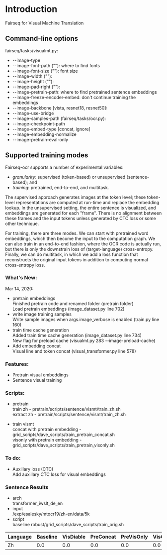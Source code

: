 
# Introduction

Fairseq for Visual Machine Translation

## Command-line options

fairseq/tasks/visualmt.py:
- --image-type
- --image-font-path (""): where to find fonts
- --image-font-size (""): font size
- --image-width (""): 
- --image-height (""): 
- --image-pad-right (""):
- --image-pretrain-path: where to find pretrained sentence embeddings
- --image-freeze-encoder-embed: don't continue training the embeddings
- --image-backbone [vista, resnet18, resnet50]: 
- --image-use-bridge
- --image-samples-path (fairseq/tasks/ocr.py): 
- --image-checkpoint-path
- --image-embed-type [concat, ignore]
- --image-embedding-normalize
- --image-pretrain-eval-only

## Supported training modes

Fairseq-ocr supports a number of experimental variables:

- *granularity*: supervised (token-based) or unsupervised (sentence-based); and
- *training*: pretrained, end-to-end, and multitask.

The supervised approach generates images at the token level; these
token-level representations are computed at run-time and replace the
embedding lookup. In the unsupervised setting, the entire sentence is
visualized, and embeddings are generated for each "frame". There is no
alignment between these frames and the input tokens unless generated
by CTC loss or some other technique.

For training, there are three modes. We can start with pretrained word
embeddings, which then become the input to the computation graph. We
can also train in an end-to-end fashion, where the OCR code is
actually run, but there is only the downstrain loss of
(target-language) cross-entropy. Finally, we can do multitask, in
which we add a loss function that reconstructs the original input
tokens in addition to computing normal cross-entropy loss.

### What's New:

Mar 14, 2020:  
- pretrain embeddings  
Finished pretrain code and renamed folder (pretrain folder)  
Load pretrain embeddings (image_dataset.py line 702)  
- write image training samples  
Write sample images when args.image_verbose is enabled (train.py line 160)  
- train time cache generation  
Added train time cache generation (image_dataset.py line 734)  
New flag for preload cache (visualmt.py 283 --image-preload-cache)  
- Add embedding concat  
Visual line and token concat (visual_transformer.py line 578)  

### Features:
- Pretrain visual embeddings    
- Sentence visual training  

### Scripts:

- pretrain  
train zh - pretrain/scripts/sentence/vismt/train_zh.sh   
extract zh -  pretrain/scripts/sentence/vismt/train_zh.sh  

- train vismt  
concat with pretrain embedding - grid_scripts/dave_scripts/train_pretrain_concat.sh  
visonly with pretrain embedding - grid_scripts/dave_scripts/train_pretrain_visonly.sh  

### To do:

- Auxillary loss (CTC)  
Add auxillary CTC loss for visual embeddings  

### Sentence Results

- arch  
transformer_iwslt_de_en  
- input  
/exp/esalesky/mtocr19/zh-en/data/5k  
- script  
baseline robust/grid_scripts/dave_scripts/train_orig.sh  

Language | Baseline | VisDiable | PreConcat | PreVisOnly | VisConcat | VisOnly
--- | --- | --- | --- | --- | --- | ---
Zh | 0.0 | 0.0 | 0.0 | 0.0 | 0.0 | 0.0   
